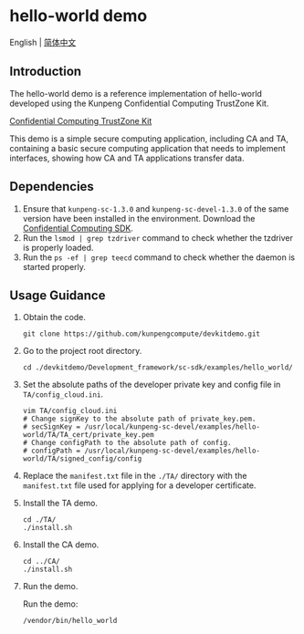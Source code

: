 # hello-world demo

English | [简体中文](README.md)

## Introduction
The hello-world demo is a reference implementation of hello-world developed using the Kunpeng Confidential Computing TrustZone Kit.

[Confidential Computing TrustZone Kit](https://www.hikunpeng.com/en/developer/boostkit/confidential-computing)

This demo is a simple secure computing application, including CA and TA, containing a basic secure computing application that needs to implement interfaces, showing how CA and TA applications transfer data.

## Dependencies

1. Ensure that `kunpeng-sc-1.3.0` and `kunpeng-sc-devel-1.3.0` of the same version have been installed in the environment. Download the [Confidential Computing SDK](https://mirrors.huaweicloud.com/kunpeng/archive/Kunpeng_SDK/itrustee/).
2. Run the `lsmod | grep tzdriver` command to check whether the tzdriver is properly loaded.
3. Run the  `ps -ef | grep teecd` command to check whether the daemon is started properly.

## Usage Guidance

1. Obtain the code.

   ```shell
   git clone https://github.com/kunpengcompute/devkitdemo.git
   ```

2. Go to the project root directory.

   ```shell
   cd ./devkitdemo/Development_framework/sc-sdk/examples/hello_world/
   ```

3. Set the absolute paths of the developer private key and config file in `TA/config_cloud.ini`.

   ```shell
   vim TA/config_cloud.ini
   # Change signKey to the absolute path of private_key.pem.
   # secSignKey = /usr/local/kunpeng-sc-devel/examples/hello-world/TA/TA_cert/private_key.pem
   # Change configPath to the absolute path of config.
   # configPath = /usr/local/kunpeng-sc-devel/examples/hello-world/TA/signed_config/config
   ```

4. Replace the `manifest.txt` file in the `./TA/` directory with the `manifest.txt` file used for applying for a developer certificate.

5. Install the TA demo.

   ```shell
   cd ./TA/
   ./install.sh
   ```

6. Install the CA demo.

   ```shell
   cd ../CA/
   ./install.sh
   ```

7. Run the demo.

   Run the demo:
   ```shell
   /vendor/bin/hello_world
   ```
